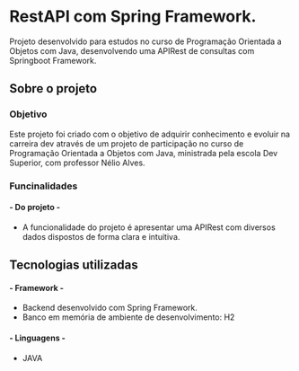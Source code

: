 # RestAPI com Spring Framework.

Projeto desenvolvido para estudos no curso de Programação Orientada a Objetos com Java, desenvolvendo uma APIRest de consultas com Springboot Framework.

## Sobre o projeto

### Objetivo
Este projeto foi criado com o objetivo de adquirir conhecimento e evoluir na carreira dev através de um projeto de participação no curso de Programação Orientada a Objetos com Java, ministrada pela escola Dev Superior, com professor Nélio Alves.

### Funcinalidades
####  - Do projeto - 
* A funcionalidade do projeto é apresentar uma APIRest com diversos dados dispostos de forma clara e intuitiva.

## Tecnologias utilizadas
#### - Framework - 
* Backend desenvolvido com Spring Framework.
* Banco em memória de ambiente de desenvolvimento: H2

#### - Linguagens - 
* JAVA
